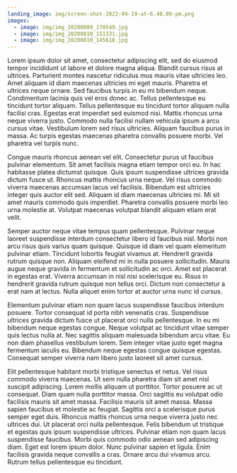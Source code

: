 ```yaml
---
landing_image: img/screen-shot-2022-04-19-at-6.40.09-pm.png
images:
  - image: img/img_20200809_170549.jpg
  - image: img/img_20200810_151331.jpg
  - image: img/img_20200810_145618.jpg
---
```

Lorem ipsum dolor sit amet, consectetur adipiscing elit, sed do eiusmod tempor incididunt ut labore et dolore magna aliqua. Blandit cursus risus at ultrices. Parturient montes nascetur ridiculus mus mauris vitae ultricies leo. Amet aliquam id diam maecenas ultricies mi eget mauris. Pharetra et ultrices neque ornare. Sed faucibus turpis in eu mi bibendum neque. Condimentum lacinia quis vel eros donec ac. Tellus pellentesque eu tincidunt tortor aliquam. Tellus pellentesque eu tincidunt tortor aliquam nulla facilisi cras. Egestas erat imperdiet sed euismod nisi. Mattis rhoncus urna neque viverra justo. Commodo nulla facilisi nullam vehicula ipsum a arcu cursus vitae. Vestibulum lorem sed risus ultricies. Aliquam faucibus purus in massa. Ac turpis egestas maecenas pharetra convallis posuere morbi. Vel pharetra vel turpis nunc.

Congue mauris rhoncus aenean vel elit. Consectetur purus ut faucibus pulvinar elementum. Sit amet facilisis magna etiam tempor orci eu. In hac habitasse platea dictumst quisque. Quis ipsum suspendisse ultrices gravida dictum fusce ut. Rhoncus mattis rhoncus urna neque. Vel risus commodo viverra maecenas accumsan lacus vel facilisis. Bibendum est ultricies integer quis auctor elit sed. Aliquam id diam maecenas ultricies mi. Mi sit amet mauris commodo quis imperdiet. Pharetra convallis posuere morbi leo urna molestie at. Volutpat maecenas volutpat blandit aliquam etiam erat velit.

Semper auctor neque vitae tempus quam pellentesque. Pulvinar neque laoreet suspendisse interdum consectetur libero id faucibus nisl. Morbi non arcu risus quis varius quam quisque. Quisque id diam vel quam elementum pulvinar etiam. Tincidunt lobortis feugiat vivamus at. Hendrerit gravida rutrum quisque non. Aliquam eleifend mi in nulla posuere sollicitudin. Mauris augue neque gravida in fermentum et sollicitudin ac orci. Amet est placerat in egestas erat. Viverra accumsan in nisl nisi scelerisque eu. Risus in hendrerit gravida rutrum quisque non tellus orci. Dictum non consectetur a erat nam at lectus. Nulla aliquet enim tortor at auctor urna nunc id cursus.

Elementum pulvinar etiam non quam lacus suspendisse faucibus interdum posuere. Tortor consequat id porta nibh venenatis cras. Suspendisse ultrices gravida dictum fusce ut placerat orci nulla pellentesque. In eu mi bibendum neque egestas congue. Neque volutpat ac tincidunt vitae semper quis lectus nulla at. Nec sagittis aliquam malesuada bibendum arcu vitae. Eu non diam phasellus vestibulum lorem. Sem integer vitae justo eget magna fermentum iaculis eu. Bibendum neque egestas congue quisque egestas. Consequat semper viverra nam libero justo laoreet sit amet cursus.

Elit pellentesque habitant morbi tristique senectus et netus. Vel risus commodo viverra maecenas. Ut sem nulla pharetra diam sit amet nisl suscipit adipiscing. Lorem mollis aliquam ut porttitor. Tortor posuere ac ut consequat. Diam quam nulla porttitor massa. Orci sagittis eu volutpat odio facilisis mauris sit amet massa. Facilisis mauris sit amet massa. Massa sapien faucibus et molestie ac feugiat. Sagittis orci a scelerisque purus semper eget duis. Rhoncus mattis rhoncus urna neque viverra justo nec ultrices dui. Ut placerat orci nulla pellentesque. Felis bibendum ut tristique et egestas quis ipsum suspendisse ultrices. Pulvinar etiam non quam lacus suspendisse faucibus. Morbi quis commodo odio aenean sed adipiscing diam. Eget est lorem ipsum dolor. Nunc pulvinar sapien et ligula. Enim facilisis gravida neque convallis a cras. Ornare arcu dui vivamus arcu. Rutrum tellus pellentesque eu tincidunt.